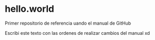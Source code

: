 # hello.world
Primer repositorio de referencia uando el manual de GitHub

Escribi  este texto con las ordenes de realizar cambios del manual xd
